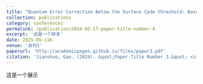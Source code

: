 ```yaml
---
title: "Quantum Error Correction Below the Surface Code threshold: Based on the Results of Google Quantum AI"
collection: publications
category: conferences
permalink: /publication/2024-02-17-paper-title-number-4
excerpt: '这是一个样本'
date: 2025-05-116
venue: '会刊1'
paperurl: 'http://academicpages.github.io/files/paper3.pdf'
citation: 'Jianshuo, Gao. (2024). &quot;Paper Title Number 3.&quot; <i>GitHub Journal of Bugs</i>. 1(3).'
---
```


这是一个展示
